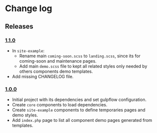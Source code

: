 # Change log

## Releases

### [1.1.0](https://github.com/Essomia/elementis/1.0.0...1.1.0)

- In `site-example`:
    - Rename main `coming-soon.scss` to `landing.scss`, since its for coming-soon and maintenance pages.
    - Add main `demo.scss` file to kept all related styles only needed by others components demo templates.
- Add missing CHANGELOG file.

### [1.0.0](https://github.com/Essomia/elementis/1.0.0)

- Initial project with its dependencies and set gulpflow configuration.
- Create `core` components to load dependencies.
- Create `site-example` components to define temporaries pages and demo styles.
- Add `index.php` page to list all component demo pages generated from templates.
